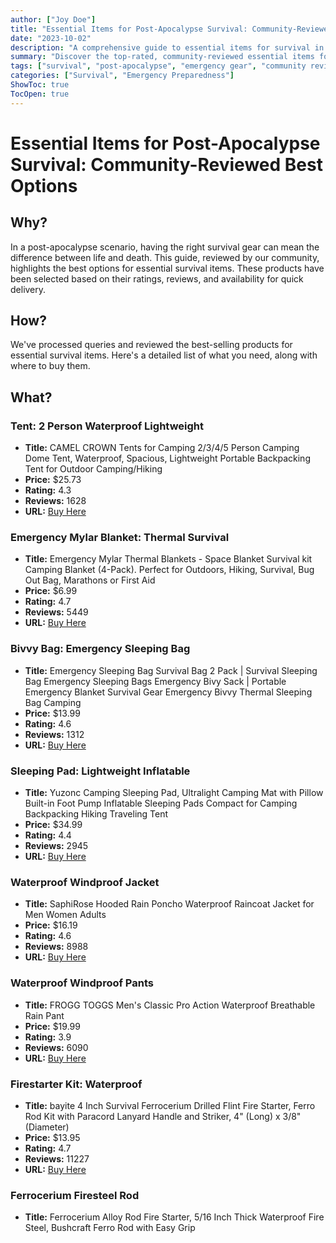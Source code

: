 ```yaml
---
author: ["Joy Doe"]
title: "Essential Items for Post-Apocalypse Survival: Community-Reviewed Best Options"
date: "2023-10-02"
description: "A comprehensive guide to essential items for survival in a post-apocalypse world, featuring community-reviewed best options and where to buy them for quick delivery."
summary: "Discover the top-rated, community-reviewed essential items for post-apocalypse survival, including tents, emergency blankets, sleeping bags, and more, with direct purchase links for quick delivery."
tags: ["survival", "post-apocalypse", "emergency gear", "community review"]
categories: ["Survival", "Emergency Preparedness"]
ShowToc: true
TocOpen: true
---
```


# Essential Items for Post-Apocalypse Survival: Community-Reviewed Best Options

## Why?

In a post-apocalypse scenario, having the right survival gear can mean the difference between life and death. This guide, reviewed by our community, highlights the best options for essential survival items. These products have been selected based on their ratings, reviews, and availability for quick delivery.

## How?

We've processed queries and reviewed the best-selling products for essential survival items. Here's a detailed list of what you need, along with where to buy them.

## What?

### Tent: 2 Person Waterproof Lightweight

- **Title:** CAMEL CROWN Tents for Camping 2/3/4/5 Person Camping Dome Tent, Waterproof, Spacious, Lightweight Portable Backpacking Tent for Outdoor Camping/Hiking
- **Price:** $25.73
- **Rating:** 4.3
- **Reviews:** 1628
- **URL:** [Buy Here](https://www.amazon.com/dp/B08RJ92BGM?tag=theophiledelm-20)

### Emergency Mylar Blanket: Thermal Survival

- **Title:** Emergency Mylar Thermal Blankets - Space Blanket Survival kit Camping Blanket (4-Pack). Perfect for Outdoors, Hiking, Survival, Bug Out Bag, Marathons or First Aid
- **Price:** $6.99
- **Rating:** 4.7
- **Reviews:** 5449
- **URL:** [Buy Here](https://www.amazon.com/dp/B07GLCYR5S?tag=theophiledelm-20)

### Bivvy Bag: Emergency Sleeping Bag

- **Title:** Emergency Sleeping Bag Survival Bag 2 Pack | Survival Sleeping Bag Emergency Sleeping Bags Emergency Bivy Sack | Portable Emergency Blanket Survival Gear Emergency Bivvy Thermal Sleeping Bag Camping
- **Price:** $13.99
- **Rating:** 4.6
- **Reviews:** 1312
- **URL:** [Buy Here](https://www.amazon.com/dp/B01HGV8R50?tag=theophiledelm-20)

### Sleeping Pad: Lightweight Inflatable

- **Title:** Yuzonc Camping Sleeping Pad, Ultralight Camping Mat with Pillow Built-in Foot Pump Inflatable Sleeping Pads Compact for Camping Backpacking Hiking Traveling Tent
- **Price:** $34.99
- **Rating:** 4.4
- **Reviews:** 2945
- **URL:** [Buy Here](https://www.amazon.com/dp/B09XDNQWXP?tag=theophiledelm-20)

### Waterproof Windproof Jacket

- **Title:** SaphiRose Hooded Rain Poncho Waterproof Raincoat Jacket for Men Women Adults
- **Price:** $16.19
- **Rating:** 4.6
- **Reviews:** 8988
- **URL:** [Buy Here](https://www.amazon.com/dp/B07Q3PB9D9?tag=theophiledelm-20)

### Waterproof Windproof Pants

- **Title:** FROGG TOGGS Men's Classic Pro Action Waterproof Breathable Rain Pant
- **Price:** $19.99
- **Rating:** 3.9
- **Reviews:** 6090
- **URL:** [Buy Here](https://www.amazon.com/dp/B00H4Y8HIC?tag=theophiledelm-20)

### Firestarter Kit: Waterproof

- **Title:** bayite 4 Inch Survival Ferrocerium Drilled Flint Fire Starter, Ferro Rod Kit with Paracord Lanyard Handle and Striker, 4" (Long) x 3/8" (Diameter)
- **Price:** $13.95
- **Rating:** 4.7
- **Reviews:** 11227
- **URL:** [Buy Here](https://www.amazon.com/dp/B00PSGOM32?tag=theophiledelm-20)

### Ferrocerium Firesteel Rod

- **Title:** Ferrocerium Alloy Rod Fire Starter, 5/16 Inch Thick Waterproof Fire Steel, Bushcraft Ferro Rod with Easy Grip